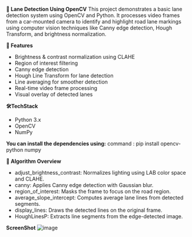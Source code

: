 **🚗 Lane Detection Using OpenCV**
This project demonstrates a basic lane detection system using OpenCV and Python. It processes video frames from a car-mounted camera to identify and highlight road lane markings using computer vision techniques like Canny edge detection, Hough Transform, and brightness normalization.

**🧠 Features**
* Brightness & contrast normalization using CLAHE
* Region of interest filtering
* Canny edge detection
* Hough Line Transform for lane detection
* Line averaging for smoother detection
* Real-time video frame processing
* Visual overlay of detected lanes

**🛠️TechStack**
* Python 3.x
* OpenCV
* NumPy

**You can install the dependencies using:**
command :
pip install opencv-python numpy

**🧠 Algorithm Overview**
* adjust_brightness_contrast: Normalizes lighting using LAB color space and CLAHE.
* canny: Applies Canny edge detection with Gaussian blur.
* region_of_interest: Masks the frame to focus on the road region.
* average_slope_intercept: Computes average lane lines from detected segments.
* display_lines: Draws the detected lines on the original frame.
* HoughLinesP: Extracts line segments from the edge-detected image.

**ScreenShot**
![image](https://github.com/user-attachments/assets/48ad36b9-f88f-4a98-a0a1-f6ab1affa535)
